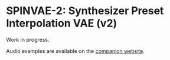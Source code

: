 # SPINVAE-2: Synthesizer Preset Interpolation VAE (v2)

Work in progress.

Audio examples are available on the [companion website](https://gwendal-lv.github.io/spinvae2).
